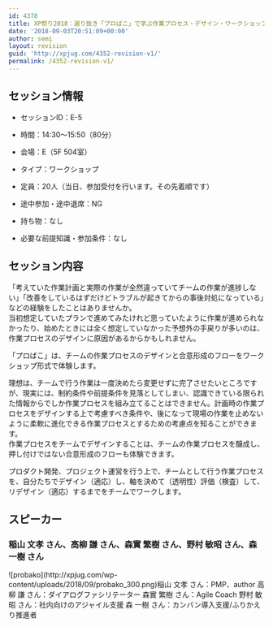 ```yaml
---
id: 4378
title: XP祭り2018：選り抜き「プロばこ」で学ぶ作業プロセス・デザイン・ワークショップ（稲山文孝さん）
date: '2018-09-03T20:51:09+00:00'
author: semi
layout: revision
guid: 'http://xpjug.com/4352-revision-v1/'
permalink: /4352-revision-v1/
---
```


## セッション情報

- セッションID：E-5
- 時間：14:30～15:50（80分）
- 会場：E（5F 504室）
- タイプ：ワークショップ

- 定員：20人（当日、参加受付を行います。その先着順です）
- 途中参加・途中退席：NG
- 持ち物：なし
- 必要な前提知識・参加条件：なし

## セッション内容

「考えていた作業計画と実際の作業が全然違っていてチームの作業が進捗しない」「改善をしているはずだけどトラブルが起きてからの事後対処になっている」などの経験をしたことはありませんか。  
当初想定していたプランで進めてみたけれど思っていたように作業が進められなかったり、始めたときには全く想定していなかった予想外の手戻りが多いのは、作業プロセスのデザインに原因があるからかもしれません。

「プロばこ」は、チームの作業プロセスのデザインと合意形成のフローをワークショップ形式で体験します。

理想は、チームで行う作業は一度決めたら変更せずに完了させたいところですが、現実には、制約条件や前提条件を見落としてしまい、認識できている限られた情報からでしか作業プロセスを組み立てることはできません。計画時の作業プロセスをデザインする上で考慮すべき条件や、後になって現場の作業を止めないように柔軟に進化できる作業プロセスとするための考慮点を知ることができます。  
作業プロセスをチームでデザインすることは、チームの作業プロセスを醸成し、押し付けではない合意形成のフローも体験できます。

プロダクト開発、プロジェクト運営を行う上で、チームとして行う作業プロセスを、自分たちでデザイン（適応）し、軸を決めて（透明性）評価（検査）して、リデザイン（適応）するまでをチームでワークします。

## スピーカー

### 稲山 文孝 さん、高柳 謙 さん、森實 繁樹 さん、野村 敏昭 さん、森 一樹 さん

<div class="profile">![probako](http://xpjug.com/wp-content/uploads/2018/09/probako_300.png)稲山 文孝 さん：PMP、author  
高柳 謙 さん：ダイアログファシリテーター  
森實 繁樹 さん：Agile Coach  
野村 敏昭 さん：社内向けのアジャイル支援  
森 一樹 さん：カンバン導入支援/ふりかえり推進者

</div>